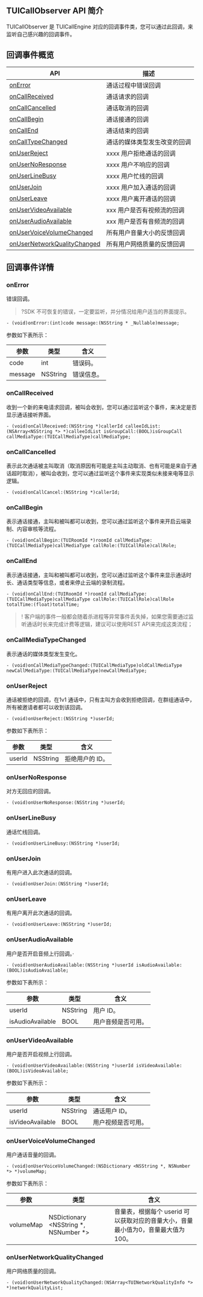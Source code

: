 ## TUICallObserver API 简介

TUICallObserver 是 TUICallEngine 对应的回调事件类，您可以通过此回调，来监听自己感兴趣的回调事件。

[](id:TUICallObserver)
## 回调事件概览

| API | 描述 |
|-----|-----|
| [onError](#onerror)                                         | 通话过程中错误回调           |
| [onCallReceived](#oncallreceived)                           | 通话请求的回调               |
| [onCallCancelled](#oncallcancelled)                         | 通话取消的回调               |
| [onCallBegin](#oncallbegin)                                 | 通话接通的回调               |
| [onCallEnd](#oncallend)                                     | 通话结束的回调               |
| [onCallTypeChanged](#oncalltypechanged)                     | 通话的媒体类型发生改变的回调 |
| [onUserReject](#onuserreject)                               | xxxx 用户拒绝通话的回调      |
| [onUserNoResponse](#onusernoresponse)                       | xxxx 用户不响应的回调        |
| [onUserLineBusy](#onuserlinebusy)                           | xxxx 用户忙线的回调          |
| [onUserJoin](#onuserjoin)                                   | xxxx 用户加入通话的回调      |
| [onUserLeave](#onuserleave)                                 | xxxx 用户离开通话的回调      |
| [onUserVideoAvailable](#onuservideoavailable)               | xxx 用户是否有视频流的回调   |
| [onUserAudioAvailable](#onuseraudioavailable)               | xxx 用户是否有音频流的回调   |
| [onUserVoiceVolumeChanged](#onuservoicevolumechanged)       | 所有用户音量大小的反馈回调   |
| [onUserNetworkQualityChanged](#onusernetworkqualitychanged) | 所有用户网络质量的反馈回调   |

## 回调事件详情

### onError

错误回调。
>?SDK 不可恢复的错误，一定要监听，并分情况给用户适当的界面提示。

```objc
- (void)onError:(int)code message:(NSString * _Nullable)message;
```

参数如下表所示：

| 参数 | 类型 | 含义 |
|-----|-----|-----|
| code | int | 错误码。 |
| message | NSString | 错误信息。 |

### onCallReceived

收到一个新的来电请求回调，被叫会收到，您可以通过监听这个事件，来决定是否显示通话接听界面。
```objc
- (void)onCallReceived:(NSString *)callerId calleeIdList:(NSArray<NSString *> *)calleeIdList isGroupCall:(BOOL)isGroupCall callMediaType:(TUICallMediaType)callMediaType;
```

### onCallCancelled

表示此次通话被主叫取消（取消原因有可能是主叫主动取消、也有可能是来自于通话超时取消），被叫会收到，您可以通过监听这个事件来实现类似未接来电等显示逻辑。
```objc
- (void)onCallCancel:(NSString *)callerId;
```

### onCallBegin

表示通话接通，主叫和被叫都可以收到，您可以通过监听这个事件来开启云端录制、内容审核等流程。
```objc
- (void)onCallBegin:(TUIRoomId *)roomId callMediaType:(TUICallMediaType)callMediaType callRole:(TUICallRole)callRole;
```

### onCallEnd

表示通话接通，主叫和被叫都可以收到，您可以通过监听这个事件来显示通话时长、通话类型等信息，或者来停止云端的录制流程。
```objc
- (void)onCallEnd:(TUIRoomId *)roomId callMediaType:(TUICallMediaType)callMediaType callRole:(TUICallRole)callRole totalTime:(float)totalTime;
```

>! 客户端的事件一般都会随着杀进程等异常事件丢失掉，如果您需要通过监听通话时长来完成计费等逻辑，建议可以使用REST API来完成这类流程；


### onCallMediaTypeChanged

表示通话的媒体类型发生变化。
```objc
- (void)onCallMediaTypeChanged:(TUICallMediaType)oldCallMediaType newCallMediaType:(TUICallMediaType)newCallMediaType;
```

### onUserReject

通话被拒绝的回调，在1v1 通话中，只有主叫方会收到拒绝回调，在群组通话中，所有被邀请者都可以收到该回调。
```objc
- (void)onUserReject:(NSString *)userId;
```

参数如下表所示：

| 参数 | 类型 | 含义 |
|-----|-----|-----|
| userId | NSString | 拒绝用户的 ID。|

### onUserNoResponse

对方无回应的回调。
```objc
- (void)onUserNoResponse:(NSString *)userId;
```
### onUserLineBusy

通话忙线回调。
```objc
- (void)onUserLineBusy:(NSString *)userId;
```

### onUserJoin

有用户进入此次通话的回调。
```objc
- (void)onUserJoin:(NSString *)userId;
```

### onUserLeave

有用户离开此次通话的回调。
```objc
- (void)onUserLeave:(NSString *)userId;
```

### onUserAudioAvailable

用户是否开启音频上行回调。·
```objc
- (void)onUserAudioAvailable:(NSString *)userId isAudioAvailable:(BOOL)isAudioAvailable;
```

参数如下表所示：

| 参数 | 类型 | 含义 |
|-----|-----|-----|
| userId | NSString | 用户 ID。|
| isAudioAvailable | BOOL | 用户音频是否可用。|

### onUserVideoAvailable

用户是否开启视频上行回调。
```objc
- (void)onUserVideoAvailable:(NSString *)userId isVideoAvailable:(BOOL)isVideoAvailable;
```

参数如下表所示：

| 参数 | 类型 | 含义 |
|-----|-----|-----|
| userId | NSString | 通话用户 ID。|
| isVideoAvailable | BOOL | 用户视频是否可用。|


### onUserVoiceVolumeChanged

用户通话音量的回调。
```objc
- (void)onUserVoiceVolumeChanged:(NSDictionary <NSString *, NSNumber *> *)volumeMap;
```

参数如下表所示：

| 参数 | 类型 | 含义 |
|-----|-----|-----|
| volumeMap | NSDictionary &lt;NSString *, NSNumber *>| 音量表，根据每个 userid 可以获取对应的音量大小，音量最小值为0，音量最大值为100。 |

### onUserNetworkQualityChanged

用户网络质量的回调。
```objc
- (void)onUserNetworkQualityChanged:(NSArray<TUINetworkQualityInfo *> *)networkQualityList;
```
